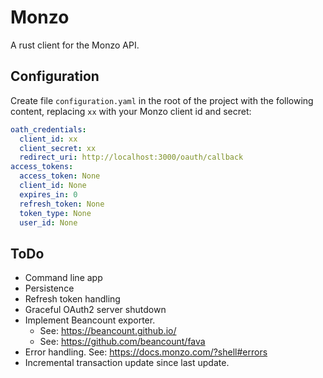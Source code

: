 # Monzo

A rust client for the Monzo API.

## Configuration

Create file `configuration.yaml` in the root of the project with the following content, replacing `xx` with your Monzo client id and secret:

```yaml
oath_credentials:
  client_id: xx
  client_secret: xx
  redirect_uri: http://localhost:3000/oauth/callback
access_tokens:
  access_token: None
  client_id: None
  expires_in: 0
  refresh_token: None
  token_type: None
  user_id: None
```

## ToDo

- Command line app
- Persistence
- Refresh token handling
- Graceful OAuth2 server shutdown
- Implement Beancount exporter.
  - See: https://beancount.github.io/
  - See: https://github.com/beancount/fava
- Error handling. See: https://docs.monzo.com/?shell#errors
- Incremental transaction update since last update.
